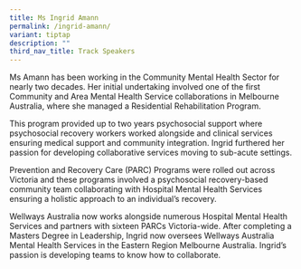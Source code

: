 ```yaml
---
title: Ms Ingrid Amann
permalink: /ingrid-amann/
variant: tiptap
description: ""
third_nav_title: Track Speakers
---
```

<p></p>
<p>Ms Amann has been working in the Community Mental Health Sector for nearly
two decades. Her initial undertaking involved one of the first Community
and Area Mental Health Service collaborations in Melbourne Australia, where
she managed a Residential Rehabilitation Program.</p>
<p>This program provided up to two years psychosocial support where psychosocial
recovery workers worked alongside and clinical services ensuring medical
support and community integration. Ingrid furthered her passion for developing
collaborative services moving to sub-acute settings.</p>
<p>Prevention and Recovery Care (PARC) Programs were rolled out across Victoria
and these programs involved a psychosocial recovery-based community team
collaborating with Hospital Mental Health Services ensuring a holistic
approach to an individual’s recovery.</p>
<p>Wellways Australia now works alongside numerous Hospital Mental Health
Services and partners with sixteen PARCs Victoria-wide. After completing
a Masters Degree in Leadership, Ingrid now oversees Wellways Australia
Mental Health Services in the Eastern Region Melbourne Australia. Ingrid’s
passion is developing teams to know how to collaborate.</p>
<p></p>